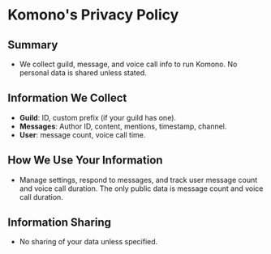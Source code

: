 # Komono's Privacy Policy

## Summary
- We collect guild, message, and voice call info to run Komono. No personal data is shared unless stated.

## Information We Collect
- **Guild**: ID, custom prefix (if your guild has one).
- **Messages**: Author ID, content, mentions, timestamp, channel.
- **User**: message count, voice call time.

## How We Use Your Information
- Manage settings, respond to messages, and track user message count and voice call duration. The only public data is message count and voice call duration.

## Information Sharing
- No sharing of your data unless specified.
